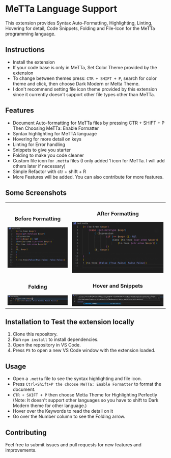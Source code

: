 # MeTTa Language Support

This extension provides Syntax Auto-Formatting, Highlighting, Linting, Hovering for detail, Code Snippets, Folding and File-Icon for the MeTTa programming language.

## Instructions

- Install the extension 
- If your code base is only in MeTTa, Set Color Theme provided by the extension
- To change between themes press: `CTR + SHIFT + P`, search for color theme and click, then choose Dark Modern or Metta Theme.
- I don't recommend setting file icon theme provided by this extension since it currently doesn't support other file types other than MeTTa.

## Features

- Document Auto-formatting for MeTTa files by pressing CTR + SHIFT + P Then Choosing MeTTa: Enable Formatter
- Syntax highlighting for MeTTA language
- Hovering for more detail on keys
- Linting for Error handling
- Snippets to give you starter
- Folding to make you code cleaner
- Custom file icon for `.metta` files (I only added 1 icon for MeTTa. I will add others later if necessary)
- Simple Refactor with ctr + shift + R
- More Features will be added. You can also contribute for more features.

## Some Screenshots

<table>
    <tr>
        <td>
            <h3 style="text-align: center;">Before Formatting</h3>
            <img src="images/beforeFormat.png" alt="Before Formatting" style="width: 100%;">
        </td>
        <td>
            <h3 style="text-align: center;">After Formatting</h3>
            <img src="images/afterFormat.png" alt="After Formatting" style="width: 100%;">
        </td>
    </tr>
    <tr>
        <td>
            <h3 style="text-align: center;">Folding</h3>
            <img src="images/folding.png" alt="Folding" style="width: 100%;">
        </td>
        <td>
            <h3 style="text-align: center;">Hover and Snippets</h3>
            <img src="images/hover-and-snippet.png" alt="Hover and Snippets" style="width: 100%;">
        </td>
    </tr>
</table>

## Installation to Test the extension locally

1. Clone this repository.
2. Run `npm install` to install dependencies.
3. Open the repository in VS Code.
4. Press `F5` to open a new VS Code window with the extension loaded.

## Usage

- Open a `.metta` file to see the syntax highlighting and file icon.
- Press `Ctrl+Shift+P the choose MeTTa: Enable Formatter` to format the document.
- `CTR + SHIFT + P` then choose Metta Theme for Highlighting Perfectly (Note: It doesn't support other languages so you have to shift to Dark Modern theme for other language.)
- Hover over the Keywords to read the detail on it
- Go over the Number column to see the Folding arrow.

## Contributing

Feel free to submit issues and pull requests for new features and improvements.


